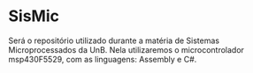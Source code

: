 # SisMic
Será o repositório utilizado durante a matéria de Sistemas Microprocessados da UnB. Nela utilizaremos o microcontrolador msp430F5529, com as linguagens: Assembly e C#.
